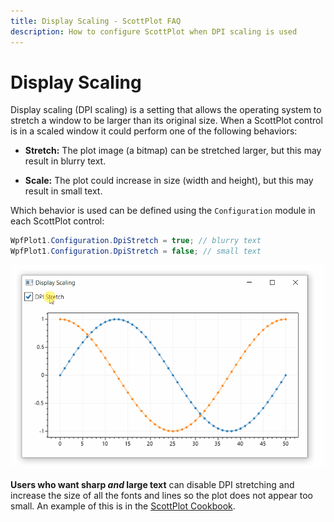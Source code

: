 ```yaml
---
title: Display Scaling - ScottPlot FAQ
description: How to configure ScottPlot when DPI scaling is used
---
```


# Display Scaling

Display scaling (DPI scaling) is a setting that allows the operating system to stretch a window to be larger than its original size. When a ScottPlot control is in a scaled window it could perform one of the following behaviors:

* **Stretch:** The plot image (a bitmap) can be stretched larger, but this may result in blurry text.

* **Scale:** The plot could increase in size (width and height), but this may result in small text.

Which behavior is used can be defined using the `Configuration` module in each ScottPlot control:

```cs
WpfPlot1.Configuration.DpiStretch = true; // blurry text
WpfPlot1.Configuration.DpiStretch = false; // small text
```

<div class='text-center'>

![](dpi-scaling.gif)

</div>

**Users who want sharp _and_ large text** can disable DPI stretching and increase the size of all the fonts and lines so the plot does not appear too small. An example of this is in the [ScottPlot Cookbook](/cookbook).
